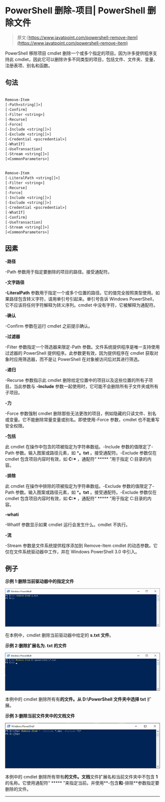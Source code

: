 # PowerShell 删除-项目| PowerShell 删除文件

> 原文:[https://www.javatpoint.com/powershell-remove-item](https://www.javatpoint.com/powershell-remove-item)

PowerShell 移除项目 cmdlet 删除一个或多个指定的项目。因为许多提供程序支持此 cmdlet，因此它可以删除许多不同类型的项目，包括文件、文件夹、变量、注册表项、别名和函数。

## 句法

```

Remove-Item
[-Path<string[]>]
[-Confirm]
[-Filter <string>]
[-Recurse] 
[-Force]
[-Include <string[]>]
[-Exclude <string[]>]
[-Credential <pscredential>] 
[-WhatIf] 
[-UseTransaction] 
[-Stream <string[]>]  
[<CommonParameters>]

```

```

Remove-Item
[-LiteralPath <string[]>]
[-Filter <string>] 
[-Recurse]
[-Force]
[-Include <string[]>] 
[-Exclude <string[]>] 
[-Credential <pscredential>] 
[-WhatIf] 
[-Confirm] 
[-UseTransaction] 
[-Stream <string[]>]
[<CommonParameters>]

```

## 因素

**-路径**

-Path 参数用于指定要删除的项目的路径。接受通配符。

**-文字路径**

**-LiteralPath** 参数用于指定一个或多个位置的路径。它的值完全按照类型使用。如果路径包含转义字符，请用单引号引起来。单引号告诉 Windows PowerShell，它不应该将任何字符解释为转义序列。cmdlet 中没有字符，它被解释为通配符。

**-确认**

-Confirm 参数在运行 cmdlet 之前提示确认。

**-过滤器**

-Filter 参数指定一个筛选器来限定-Path 参数。文件系统提供程序是唯一支持使用过滤器的 PowerShell 提供程序。此参数更有效，因为提供程序在 cmdlet 获取对象时应用筛选器，而不是让 PowerShell 在对象被访问后对其进行筛选。

**-递归**

-Recurse 参数指示此 cmdlet 删除给定位置中的项目以及这些位置的所有子项目。当此参数与 **-Include** 参数一起使用时，它可能不会删除所有子文件夹或所有子项目。

**-力**

-Force 参数强制 cmdlet 删除那些无法更改的项目，例如隐藏的只读文件、别名或变量。它不能删除常量变量或别名。即使使用-Force 参数，cmdlet 也不能重写安全权限。

**-包括**

此 cmdlet 在操作中包含的项被指定为字符串数组。-Include 参数的值限定了-Path 参数。输入图案或路径元素，如 ***。txt** 。接受通配符。-Exclude 参数仅在 cmdlet 包含项目内容时有效，如 **C:\*** ，通配符“ ***** ”用于指定 C:目录的内容。

**-排除**

此 cmdlet 在操作中排除的项被指定为字符串数组。-Exclude 参数的值限定了-Path 参数。输入图案或路径元素，如 ***。txt** 。接受通配符。-Exclude 参数仅在 cmdlet 包含项目内容时有效，如 **C:\*** ，通配符“ ***** ”用于指定 C:目录的内容。

**-whati**

-WhatIf 参数显示如果 cmdlet 运行会发生什么。cmdlet 不执行。

**-流**

-Stream 参数是文件系统提供程序添加到 Remove-Item cmdlet 的动态参数。它仅在文件系统驱动器中工作，并在 Windows PowerShell 3.0 中引入。

## 例子

**示例 1:删除当前驱动器中的指定文件**

![PowerShell Remove-Item](img/894b58130991405b0c05faf22d23f6b3.png)

在本例中，cmdlet 删除当前驱动器中给定的 **s.txt 文件**。

**示例 2:删除扩展名为. txt 的文件**

![PowerShell Remove-Item](img/afd93e1c45d08cf266c64c83e59cb2c8.png)

本例中的 cmdlet 删除所有有**的文件。从 **D:\PowerShell** 文件夹中选择 txt** 扩展。

**示例 3:删除当前文件夹中的文档文件**

![PowerShell Remove-Item](img/0d7827a2d94d0a57d476998e586e3720.png)

本例中的 cmdlet 删除所有带有**的文件。文档**文件扩展名和当前文件夹中不包含 **1** 的名称。它使用通配符“ ***** ”来指定当前。并使用**-包含**和**-排除**参数指定要删除的文件。

* * *